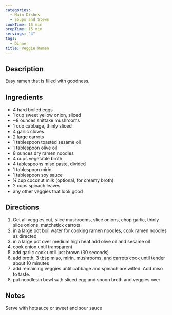 ```yaml
---
categories:
  - Main Dishes
  - Soups and Stews
cookTime: 15 min
prepTime: 15 min
servings: "4" 
tags:
  - Dinner
title: Veggie Ramen
---
```


## Description 

Easy ramen that is filled with goodness. 

## Ingredients

* 4 hard boiled eggs
* 1 cup sweet yellow onion, sliced
* ~8 ounces shittake mushrooms
* 1 cup cabbage, thinly sliced
* 4 garlic cloves
* 2 large carrots
* 1 tablespoon toasted sesame oil
* 1 tablespoon olive oil
* 8 ounces dry ramen noodles
* 4 cups vegetable broth
* 4 tablespoons miso paste, divided
* 1 tablespoon mirin
* 1 tablespoon soy sauce
* ¼ cup coconut milk (optional, for creamy broth)
* 2 cups spinach leaves
* any other veggies that look good

## Directions

1. Get all veggies cut, slice mushrooms, slice onions, chop garlic, thinly slice onions, matchstick carrots
2. in a large pot boil water for cooking ramen noodles, cook ramen noodles as directed
3. in a large pot over medium high heat add olive oil and sesame oil
4. cook onion until transparent
5. add garlic cook until just brown (30 seconds)
6. add broth, 3 tbsp miso, mirin, mushrooms, and carrots cook until tender about 10 minutes
7. add remaining veggies until cabbage and spinach are wilted. Add miso to taste.
8. put noodlesin bowl with sliced egg and spoon broth and veggies over
   
## Notes 

Serve with hotsauce or sweet and sour sauce 

